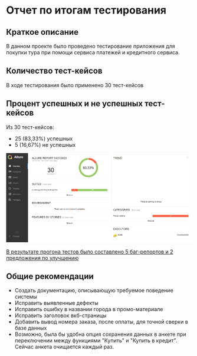 # Отчет по итогам тестирования

## Краткое описание

В данном проекте было проведено тестирование приложения для покупки тура при помощи сервиса платежей и кредитного сервиса.

## Количество тест-кейсов

В ходе тестирования было применено 30 тест-кейсов

## Процент успешных и не успешных тест-кейсов

Из 30 тест-кейсов:

* 25 (83,33%) успешных
* 5 (16,67%) не успешных

![ALLURE REPORT.png](png%2FALLURE%20REPORT.png)

[В результате прогона тестов было составлено 5 баг-репортов и 2 предложения по улучшению](https://github.com/alvikui/CourseworkQA/issues)

## Общие рекомендации

* Создать документацию, описывающую требуемое поведение системы
* Исправить выявленные дефекты
* Исправить ошибку в названии города в промо-материале
* Исправить заголовок вкб-страницы
* Добавить вывод номера заказа, после оплаты, для точной сверки в базе данных
* Возможно, была бы удобна опция сохранения данных в анкете при переключении между функциями "Купить" и "Купить в кредит". Сейчас анкета очищается каждый раз.